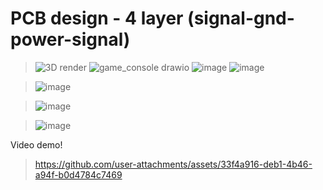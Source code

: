 # PCB design - 4 layer (signal-gnd-power-signal)
 
> ![3D render](https://github.com/user-attachments/assets/357aed82-237f-4a0e-ba0b-eefb669cc7ad)
> ![game_console drawio](https://github.com/user-attachments/assets/450eea22-3ab0-4cc1-b044-5d646ca4b012)
> ![image](https://github.com/user-attachments/assets/69102d35-7ebb-47bf-ba05-655146a71b3e)
> ![image](https://github.com/user-attachments/assets/4b9309f2-0d41-4502-8f2a-08c5f53f8d62)



> ![image](https://github.com/user-attachments/assets/391526bf-d952-4093-b84e-a7e8f7d5f6b6)

> ![image](https://github.com/user-attachments/assets/d3567986-feba-4ffa-8a31-ac902b47c00d)

> ![image](https://github.com/user-attachments/assets/8a91bc76-6e4f-4e97-a8fb-a01edb4f45b0)



Video demo!
> https://github.com/user-attachments/assets/33f4a916-deb1-4b46-a94f-b0d4784c7469

